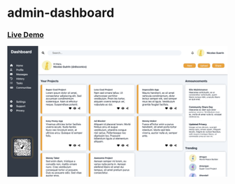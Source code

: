 # admin-dashboard

### [Live Demo](https://disconico.github.io/admin-dashboard/)

![image info](./images/preview.png)